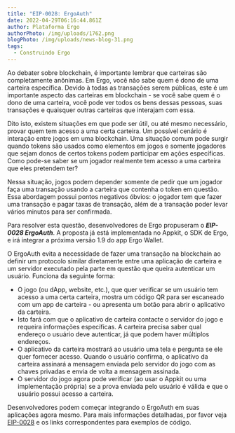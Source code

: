 ```yaml
---
title: "EIP-0028: ErgoAuth"
date: 2022-04-29T06:16:44.861Z
author: Plataforma Ergo
authorPhoto: /img/uploads/1762.png
blogPhoto: /img/uploads/news-blog-31.png
tags:
  - Construindo Ergo
---
```

Ao debater sobre blockchain, é importante lembrar que carteiras são completamente anônimas. Em Ergo, você não sabe quem é dono de uma carteira específica. Devido à todas as transações serem públicas, este é um importante aspecto das carteiras em blockchain - se você sabe quem é o dono de uma carteira, você pode ver todos os bens dessas pessoas, suas transações e quaisquer outras carteiras que interajam com essa.

Dito isto, existem situações em que pode ser útil, ou até mesmo necessário, provar quem tem acesso a uma certa carteira. Um possível cenário é interação entre jogos em uma blockchain. Uma situação comum pode surgir quando tokens são usados como elementos em jogos e somente jogadores que sejam donos de certos tokens podem participar em ações específicas. Como pode-se saber se um jogador realmente tem acesso a uma carteira que eles pretendem ter?

Nessa situação, jogos podem depender somente de pedir que um jogador faça uma transação usando a carteira que contenha o token em questão. Essa abordagem possui pontos negativos óbvios: o jogador tem que fazer uma transação e pagar taxas de transação, além de a transação poder levar vários minutos para ser confirmada.

Para resolver esta questão, desenvolvedores de Ergo propuseram o ***EIP-0028 ErgoAuth***. A proposta já está implementada no Appkit, o SDK de Ergo, e irá integrar a próxima versão 1.9 do app Ergo Wallet.

O ErgoAuth evita a necessidade de fazer uma transação na blockchain ao definir um protocolo similar diretamente entre uma aplicação de carteira e um servidor executado pela parte em questão que queira autenticar um usuário. Funciona da seguinte forma:

* O jogo (ou dApp, website, etc.), que quer verificar se um usuário tem acesso a uma certa carteira, mostra um código QR para ser escaneado com um app de carteira - ou apresenta um botão para abrir o aplicativo da carteira.
* Isto fará com que o aplicativo de carteira contacte o servidor do jogo e requeira informações específicas. A carteira precisa saber qual endereço o usuário deve autenticar, já que podem haver múltiplos endereços.
* O aplicativo da carteira mostrará ao usuário uma tela e pergunta se ele quer fornecer acesso. Quando o usuário confirma, o aplicativo da carteira assinará a mensagem enviada pelo servidor do jogo com as chaves privadas e envia de volta a mensagem assinada.
* O servidor do jogo agora pode verificar (ao usar o Appkit ou uma implementação própria) se a prova enviada pelo usuário é válida e que o usuário possui acesso a carteira.

Desenvolvedores podem começar integrando o ErgoAuth em suas aplicações agora mesmo. Para mais informações detalhadas, por favor veja [EIP-0028](https://github.com/ergoplatform/eips/blob/ccfe51957f75e24f0750b2813d694bd938851f7e/eip-0028.md) e os links correspondentes para exemplos de código.